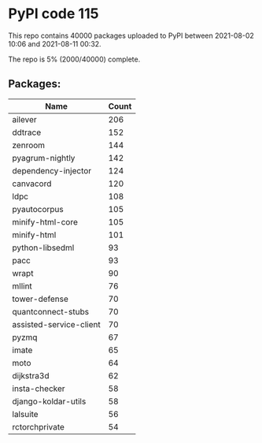 # PyPI code 115

This repo contains 40000 packages uploaded to PyPI between 
2021-08-02 10:06 and 2021-08-11 00:32.

The repo is 5% (2000/40000) complete.

## Packages:

| Name  | Count |
| ----- | ----- |
| ailever | 206 |
| ddtrace | 152 |
| zenroom | 144 |
| pyagrum-nightly | 142 |
| dependency-injector | 124 |
| canvacord | 120 |
| ldpc | 108 |
| pyautocorpus | 105 |
| minify-html-core | 105 |
| minify-html | 101 |
| python-libsedml | 93 |
| pacc | 93 |
| wrapt | 90 |
| mllint | 76 |
| tower-defense | 70 |
| quantconnect-stubs | 70 |
| assisted-service-client | 70 |
| pyzmq | 67 |
| imate | 65 |
| moto | 64 |
| dijkstra3d | 62 |
| insta-checker | 58 |
| django-koldar-utils | 58 |
| lalsuite | 56 |
| rctorchprivate | 54 |


